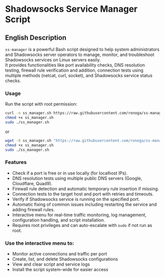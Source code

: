 # Shadowsocks Service Manager Script

## English Description

`ss-manager` is a powerful Bash script designed to help system administrators and Shadowsocks server operators to manage, monitor, and troubleshoot Shadowsocks services on Linux servers easily.  
It provides functionalities like port availability checks, DNS resolution testing, firewall rule verification and addition, connection tests using multiple methods (netcat, curl, socket), and Shadowsocks service status checks.

### Usage

Run the script with root permission:  
```bash
curl -o ss_manager.sh https://raw.githubusercontent.com/ronoga/ss-manager/main/ss_manager.sh
chmod +x ss_manager.sh
sudo ./ss_manager.sh
```

or

```bash
wget -O ss_manager.sh "https://raw.githubusercontent.com/ronoga/ss-manager/main/ss_manager.sh"
chmod +x ss_manager.sh
sudo ./ss_manager.sh
```

### Features

- Check if a port is free or in use locally (for localhost IPs).  
- DNS resolution tests using multiple public DNS servers (Google, Cloudflare, Quad9).  
- Firewall rule detection and automatic temporary rule insertion if missing.  
- Connection tests to the target host and port with retries and timeouts.  
- Verify if Shadowsocks service is running on the specified port.  
- Automatic fixing of common issues including restarting the service and adding firewall rules.  
- Interactive menu for real-time traffic monitoring, log management, configuration handling, and script installation.  
- Requires root privileges and can auto-escalate with `sudo` if not run as root.

### Use the interactive menu to:
- Monitor active connections and traffic per port
- Create, list, and delete Shadowsocks configurations
- View and clear script and service logs
- Install the script system-wide for easier access
